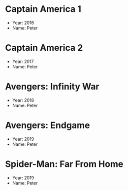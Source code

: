 # Captain America 1
- Year: 2016
- Name: Peter

# Captain America 2
- Year: 2017
- Name: Peter

# Avengers: Infinity War
- Year: 2018
- Name: Peter

# Avengers: Endgame
- Year: 2019
- Name: Peter

# Spider-Man: Far From Home
- Year: 2019
- Name: Peter
